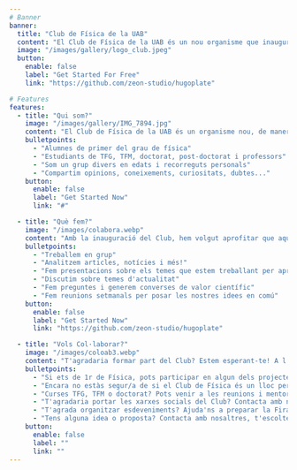 ```yaml
---
# Banner
banner:
  title: "Club de Física de la UAB"
  content: "El Club de Física de la UAB és un nou organisme que inaugurem aquest curs 2024-2025, en el qual ens reunim tot un conjunt de persones interessades en la física i la investigació científica. L'objectiu d'aquest grup és fomentar la motivació per investigar, descobrir, compartir i aprendre a través de compartir amb persones que també tenen el mateix objectiu. En definitiva, en aquest nou espai busquem fer física en la forma més pura possible."
  image: "/images/gallery/logo_club.jpeg"
  button:
    enable: false
    label: "Get Started For Free"
    link: "https://github.com/zeon-studio/hugoplate"

# Features
features:
  - title: "Qui som?"
    image: "/images/gallery/IMG_7894.jpg"
    content: "El Club de Física de la UAB és un organisme nou, de manera que encara està en creixement i poc a poc anem incorporant nous integrants. De moment el grup està format en la seva majoria per estudiants del primer curs del grau de Física, els quals es reuneixen també amb alumnes de més experiència, com poden ser alumnes que cursen el TFG, TFM o doctorat. Finalment, tot el grup està coordinat pel professor Pere Masjuan, qui procura assegurar, juntament amb l'estudiant de TFG Júlia López, que el funcionament del Club vagi sempre cap a millor."
    bulletpoints:
      - "Alumnes de primer del grau de física"
      - "Estudiants de TFG, TFM, doctorat, post-doctorat i professors"
      - "Som un grup divers en edats i recorreguts personals"
      - "Compartim opinions, coneixements, curiositats, dubtes..."
    button:
      enable: false
      label: "Get Started Now"
      link: "#"

  - title: "Què fem?"
    image: "/images/colabora.webp"
    content: "Amb la inauguració del Club, hem volgut aprofitar que aquest proper 2025 és l'Any Internacional de la Ciència i Tecnologia Quàntiques. Hem volgut proposar un seguit de temes als alumnes de primer, tots relacionats amb la física quàntica. Els alumnes s'han agrupat en grups de 2, 3 o 4 persones per investigar sobre un tema en concret, treballant així en un projecte de forma col·laborativa. Per complementar els grups, els estudiants amb més experiència, és a dir, els que cursen TFG, TFM o doctorat, s'han afegit en alguns grups per mentoritzar-los. Finalment, el funcionament del Club en conjunt el coordina el professor Pere Masjuan, juntament amb la Júlia López, estudiant de TFG."
    bulletpoints:
      - "Treballem en grup"
      - "Analitzem articles, notícies i més!"
      - "Fem presentacions sobre els temes que estem treballant per aprendre els uns dels altres"
      - "Discutim sobre temes d'actualitat"
      - "Fem preguntes i generem converses de valor científic"
      - "Fem reunions setmanals per posar les nostres idees en comú"
    button:
      enable: false
      label: "Get Started Now"
      link: "https://github.com/zeon-studio/hugoplate"

  - title: "Vols Col·laborar?"
    image: "/images/coloab3.webp"
    content: "T'agradaria formar part del Club? Estem esperant-te! A l'apartat de contacte trobaràs un formulari on pots posar-te en contacte amb nosaltres."
    bulletpoints:
      - "Si ets de 1r de Física, pots participar en algun dels projectes"
      - "Encara no estàs segur/a de si el Club de Física és un lloc per tu? Contacta amb nosaltres per venir d'oient a alguna de les nostres reunions!"
      - "Curses TFG, TFM o doctorat? Pots venir a les reunions i mentoritzar algun projecte!"
      - "T'agradaria portar les xarxes socials del Club? Contacta amb nosaltres!"
      - "T'agrada organitzar esdeveniments? Ajuda'ns a preparar la Fira del Club de Física!"
      - "Tens alguna idea o proposta? Contacta amb nosaltres, t'escoltem!"
    button:
      enable: false
      label: ""
      link: ""
---
```

